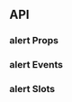 ## API

### alert Props

<field-table :data="alertProps"/>

### alert Events

<field-table :data="alertEvents" type="emits" />

### alert Slots

<field-table :data="alertSlots" :showDefaultValue="false" type="slots"/>

<script setup>
import { ref } from 'vue';

const alertProps = ref([
  {
    name: 'type',
    desc: '警告提示的类型。2.41.0 新增 normal 类型',
    type: 'info | success | warning | error | normal',
    value: '\'info\'',
  },
  {
    name: 'show-icon',
    desc: '是否展示图标',
    type: 'boolean',
    value: '`true`',
  },
  {
    name: 'closable',
    desc: '是否展示关闭按钮',
    type: 'boolean',
    value: '`false`',
  },
  {
    name: 'title',
    desc: '警告提示的标题',
    type: 'string',
    value: '-',
  },
  {
    name: 'banner',
    desc: '是否作为顶部公告使用（去除边框和圆角）',
    type: 'boolean',
    value: '`false`',
  },
  {
    name: 'center',
    desc: '内容是否居中显示',
    type: 'boolean',
    value: '`false`',
  },
]);

const alertEvents = ref([
  {
    name: 'close',
    desc: '点击关闭按钮时触发',
    type: '(ev: MouseEvent) => void',
  },
  {
    name: 'after-close',
    desc: '关闭动画结束后触发',
    type: '() => void',
  },
]);

const alertSlots = ref([
  {
    name: 'icon',
    desc: '图标',
  },
  {
    name: 'title',
    desc: '标题',
  },
  {
    name: 'action',
    desc: '操作项',
  },
  {
    name: 'close-element',
    desc: '关闭元素 (2.36.0)',
  },
]);
</script>

